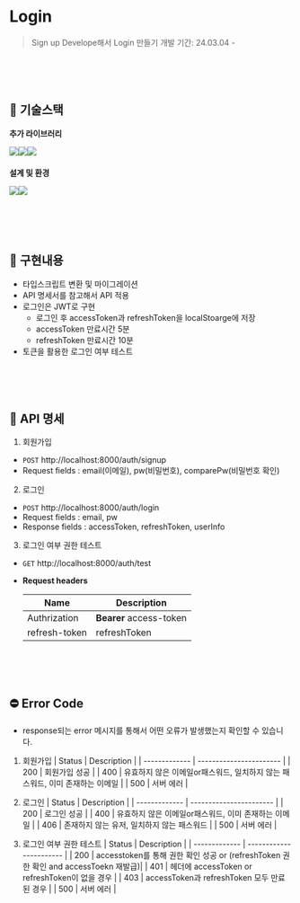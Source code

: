 # Login

> Sign up Develope해서 Login 만들기
> 개발 기간: 24.03.04 -

<br/>
<br/>
<br/>

## 🐇 기술스택

**추가 라이브러리**

<div style="display:flex; margin-bottom:20px;">

<img src="https://img.shields.io/badge/reactrouter-CA4245?style=for-the-badge&logo=reactrouter&logoColor=white">

<img src="https://img.shields.io/badge/Axios-5A29E4?style=for-the-badge&logo=Axios&logoColor=white">

<img src="https://img.shields.io/badge/jsonwebtokens-000?style=for-the-badge&logo=jsonwebtokens&logoColor=white">

</div>

**설계 및 환경**

<div style="display:flex; margin-bottom:20px;">

<img src="https://img.shields.io/badge/VS CODE-007ACC?style=for-the-badge&logo=html5&logoColor=white">

<img src="https://img.shields.io/badge/github-181717?style=for-the-badge&logo=github&logoColor=white">

</div>

<br/>
<br/>
<br/>

## 👻 구현내용

- 타입스크립트 변환 및 마이그레이션
- API 명세서를 참고해서 API 적용
- 로그인은 JWT로 구현
  - 로그인 후 accessToken과 refreshToken을 localStoarge에 저장
  - accessToken 만료시간 5분
  - refreshToken 만료시간 10분
- 토큰을 활용한 로그인 여부 테스트

<br/>
<br/>
<br/>

## 🏹 API 명세

1. 회원가입

- `POST` http://localhost:8000/auth/signup
- Request fields : email(이메일), pw(비밀번호), comparePw(비밀번호 확인)

2. 로그인

- `POST` http://localhost:8000/auth/login
- Request fields : email, pw
- Response fields : accessToken, refreshToken, userInfo

3. 로그인 여부 권한 테스트

- `GET` http://localhost:8000/auth/test
- **Request headers**

  | Name          | Description             |
  | ------------- | ----------------------- |
  | Authrization  | **Bearer** access-token |
  | refresh-token | refreshToken            |

<br/>
<br/>
<br/>

## ⛔ Error Code

- response되는 error 메시지를 통해서 어떤 오류가 발생했는지 확인할 수 있습니다.

1. 회원가입
   | Status | Description |
   | ------------- | ----------------------- |
   | 200 | 회원가입 성공 |
   | 400 | 유효하지 않은 이메일or패스워드, 일치하지 않는 패스워드, 이미 존재하는 이메일 |
   | 500 | 서버 에러 |

2. 로그인
   | Status | Description |
   | ------------- | ----------------------- |
   | 200 | 로그인 성공 |
   | 400 | 유효하지 않은 이메일or패스워드, 이미 존재하는 이메일 |
   | 406 | 존재하지 않는 유저, 일치하지 않는 패스워드 |
   | 500 | 서버 에러 |

3. 로그인 여부 권한 테스트
   | Status | Description |
   | ------------- | ----------------------- |
   | 200 | accesstoken를 통해 권한 확인 성공 or (refreshToken 권한 확인 and accessToekn 재발급)|
   | 401 | 헤더에 accessToken or refreshToken이 없을 경우 |
   | 403 | accessToken과 refreshToken 모두 만료된 경우 |
   | 500 | 서버 에러 |
